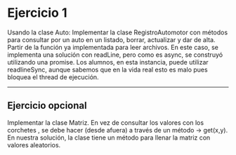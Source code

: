 # Ejercicio 1

Usando la clase Auto: Implementar la clase RegistroAutomotor con métodos para consultar por un auto en un listado, borrar, actualizar y dar de alta.
Partir de la función ya implementada para leer archivos. En este caso, se implementa una solución con readLine, pero como
es async, se construyó utilizando una promise. Los alumnos, en esta instancia, puede utilizar readlineSync, aunque sabemos
que en la vida real esto es malo pues bloquea el thread de ejecución.

---

## Ejercicio opcional

Implementar la clase Matriz. En vez de consultar los valores con los corchetes , se debe hacer
(desde afuera) a través de un método → get(x,y). En nuestra solución, la clase tiene un método para llenar 
la matriz con valores aleatorios.